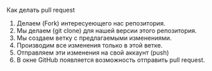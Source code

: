 Как делать pull request
1. Делаем (Fork) интересуеющего нас репозитория.
2. Мы делаем (git clone) для нашей версии этого репозитория.
3. Мы создаем ветку с предлагаемыми изменениями.
4. Производим все изменения только в этой ветке.
5. Отправляем эти изменения на свой аккаунт (push)
6. В окне GitHub появляется возможность отправить pull request.